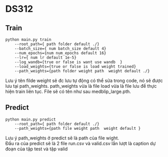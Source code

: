# DS312

## Train

```
python main.py train
    --root_path={ path folder default ./}
    --batch_size={ num batch_size default 4}
    --num_epochs={num num_epochs default 16}
    --lr={ num lr default 1e-5}
    --log_wandb={true or false is want use wandb  }
    --load_weights={true or false is load weight trained}
    --path_weights={path folder weight path  weight default ./}
```

Lưu ý tên filde weight sẽ đc lưu tự động có thể sửa trong code, nó sẽ được lưu tại path_weights. path_weights vừa là file load vừa là file lưu để thực hiện train liên tục. File sẽ có tên như sau medblip_large.pth.

## Predict

```
python main.py predict
    --root_path={ path folder default ./}
    --path_weights={path file weight path  weight default }
```

Lưu ý path_weights ở predict sẽ là path của file wight.  
Đầu ra của predict sẽ là 2 file run.csv và valid.csv lần lượt là caption dự đoạn của tập test và tập valid
